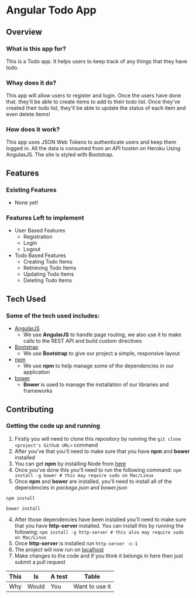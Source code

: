 # Angular Todo App

## Overview

### What is this app for?

This is a Todo app. It helps users to keep track of any things that they have todo.

### Whay does it do? 

This app will allow users to register and login. Once the users have done that, they'll be able 
to create items to add to their todo list. Once they've created their todo list, they'll be able to update the status
of each item and even delete items!

### How does it work?

This app uses JSON Web Tokens to authenticate users and keep them logged in. All the data is consumed from an API hosten on Heroku Using
AngulasJS. The site is styled with Bootstrap. 

## Features

### Existing Features

- None yet! 

### Features Left to implement
- User Based Features
    - Registration
    - Login
    - Logout
- Todo Based Features
    - Creating Todo Items
    - Retrieving Todo Items
    - Updating Todo Items
    - Deleting Todo Items

## Tech Used

### Some of the tech used includes: 
- [AngularJS](https://angularjs.org)
    - We use **AngularJS** to handle page routing, we also use it to make calls to the REST API and build custom directives
- [Bootstrap](http://getbootstrap.com/)
    - We use **Bootstrap** to give our project a simple, responsive layout
- [npm](https://www.npmjs.com/)
    - We use **npm** to help manage some of the dependencies in our application
- [bower](https://bower.io/)
    - **Bower** is used to manage the installation of our libraries and frameworks 

## Contributing

### Getting the code up and running
1. Firstly you will need to clone this repository by running the ```git clone <project's Github URL>``` command
2. After you've that you'll need to make sure that you have **npm** and **bower** installed
  1. You can get **npm** by installing Node from [here](https://nodejs.org/en/)
  2. Once you've done this you'll need to run the following command:
     `npm install -g bower # this may require sudo on Mac/Linux`
3. Once **npm** and **bower** are installed, you'll need to install all of the dependencies in *package.json* and *bower.json*
  ```
  npm install
 
  bower install
  ```
4. After those dependencies have been installed you'll need to make sure that you have **http-server** installed. You can install this by running the following: ```npm install -g http-server # this also may require sudo on Mac/Linux```
5. Once **http-server** is installed run ```http-server -c-1```
6. The project will now run on [localhost](http://127.0.0.1:8080)
7. Make changes to the code and if you think it belongs in here then just submit a pull request



|  This  | Is   | A test | Table           |
|--------|------|--------|-----------------|
| Why    | Would|   You  | Want to use it  |

